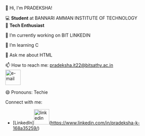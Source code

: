 👋 Hi, I'm PRADEKSHA!

💻 **Student** at BANNARI AMMAN INSTITUTE OF TECHNOLOGY  
🌟 **Tech Enthusiast**

🔭 I’m currently working on BIT LINKEDIN

🌱 I’m learning C

💬 Ask me about HTML

📫 How to reach me: 
                                                                       pradeksha.it22@bitsathy.ac.in                                                                            
<img width="48" height="48" src="https://img.icons8.com/emoji/48/e-mail.png" alt="e-mail"/> 

😄 Pronouns: Techie

Connect with me:
- [LinkedIn]<img width="48" height="48" src="https://img.icons8.com/color/48/linkedin.png" alt="linkedin"/>(https://www.linkedin.com/in/pradeksha-k-168a35259/)
